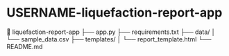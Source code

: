 # USERNAME-liquefaction-report-app
📁 liquefaction-report-app
 ├── app.py
 ├── requirements.txt
 ├── data/
 │    └── sample_data.csv
 ├── templates/
 │    └── report_template.html
 └── README.md
